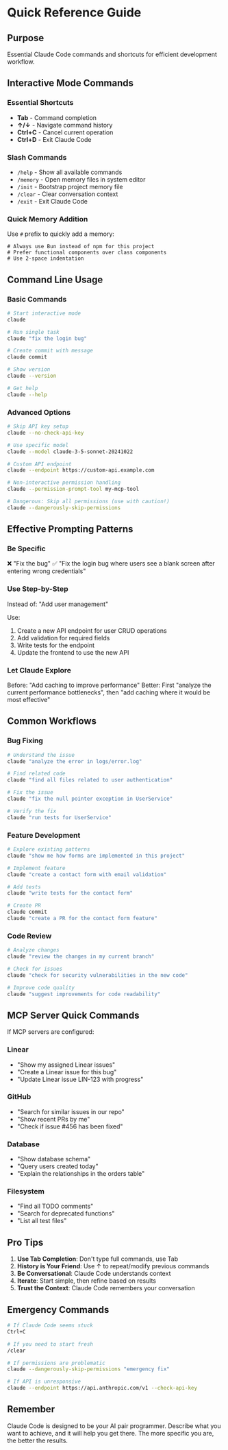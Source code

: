 # Quick Reference Guide

## Purpose
Essential Claude Code commands and shortcuts for efficient development workflow.

## Interactive Mode Commands

### Essential Shortcuts
- **Tab** - Command completion
- **↑/↓** - Navigate command history
- **Ctrl+C** - Cancel current operation
- **Ctrl+D** - Exit Claude Code

### Slash Commands
- `/help` - Show all available commands
- `/memory` - Open memory files in system editor
- `/init` - Bootstrap project memory file
- `/clear` - Clear conversation context
- `/exit` - Exit Claude Code

### Quick Memory Addition
Use `#` prefix to quickly add a memory:
```
# Always use Bun instead of npm for this project
# Prefer functional components over class components
# Use 2-space indentation
```

## Command Line Usage

### Basic Commands
```bash
# Start interactive mode
claude

# Run single task
claude "fix the login bug"

# Create commit with message
claude commit

# Show version
claude --version

# Get help
claude --help
```

### Advanced Options
```bash
# Skip API key setup
claude --no-check-api-key

# Use specific model
claude --model claude-3-5-sonnet-20241022

# Custom API endpoint
claude --endpoint https://custom-api.example.com

# Non-interactive permission handling
claude --permission-prompt-tool my-mcp-tool

# Dangerous: Skip all permissions (use with caution!)
claude --dangerously-skip-permissions
```

## Effective Prompting Patterns

### Be Specific
❌ "Fix the bug"
✅ "Fix the login bug where users see a blank screen after entering wrong credentials"

### Use Step-by-Step
Instead of: "Add user management"

Use:
1. Create a new API endpoint for user CRUD operations
2. Add validation for required fields
3. Write tests for the endpoint
4. Update the frontend to use the new API

### Let Claude Explore
Before: "Add caching to improve performance"
Better: First "analyze the current performance bottlenecks", then "add caching where it would be most effective"

## Common Workflows

### Bug Fixing
```bash
# Understand the issue
claude "analyze the error in logs/error.log"

# Find related code
claude "find all files related to user authentication"

# Fix the issue
claude "fix the null pointer exception in UserService"

# Verify the fix
claude "run tests for UserService"
```

### Feature Development
```bash
# Explore existing patterns
claude "show me how forms are implemented in this project"

# Implement feature
claude "create a contact form with email validation"

# Add tests
claude "write tests for the contact form"

# Create PR
claude commit
claude "create a PR for the contact form feature"
```

### Code Review
```bash
# Analyze changes
claude "review the changes in my current branch"

# Check for issues
claude "check for security vulnerabilities in the new code"

# Improve code quality
claude "suggest improvements for code readability"
```

## MCP Server Quick Commands

If MCP servers are configured:

### Linear
- "Show my assigned Linear issues"
- "Create a Linear issue for this bug"
- "Update Linear issue LIN-123 with progress"

### GitHub
- "Search for similar issues in our repo"
- "Show recent PRs by me"
- "Check if issue #456 has been fixed"

### Database
- "Show database schema"
- "Query users created today"
- "Explain the relationships in the orders table"

### Filesystem
- "Find all TODO comments"
- "Search for deprecated functions"
- "List all test files"

## Pro Tips

1. **Use Tab Completion**: Don't type full commands, use Tab
2. **History is Your Friend**: Use ↑ to repeat/modify previous commands
3. **Be Conversational**: Claude Code understands context
4. **Iterate**: Start simple, then refine based on results
5. **Trust the Context**: Claude Code remembers your conversation

## Emergency Commands

```bash
# If Claude Code seems stuck
Ctrl+C

# If you need to start fresh
/clear

# If permissions are problematic
claude --dangerously-skip-permissions "emergency fix"

# If API is unresponsive
claude --endpoint https://api.anthropic.com/v1 --check-api-key
```

## Remember

Claude Code is designed to be your AI pair programmer. Describe what you want to achieve, and it will help you get there. The more specific you are, the better the results.